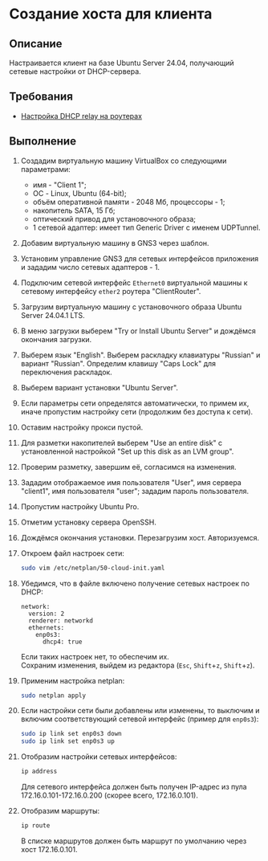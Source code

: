 # Создание хоста для клиента

## Описание

Настраивается клиент на базе Ubuntu Server 24.04, получающий сетевые настройки от DHCP-сервера.

## Требования

* [Настройка DHCP relay на роутерах](dhcp-relay.md)

## Выполнение

1. Создадим виртуальную машину VirtualBox со следующими параметрами:
    * имя - "Client 1";
    * ОС - Linux, Ubuntu (64-bit);
    * объём оперативной памяти - 2048 Мб, процессоры - 1;
    * накопитель SATA, 15 Гб;
    * оптический привод для установочного образа;
    * 1 сетевой адаптер: имеет тип Generic Driver с именем UDPTunnel.
2. Добавим виртуальную машину в GNS3 через шаблон.
3. Установим управление GNS3 для сетевых интерфейсов приложения и зададим число сетевых адаптеров - 1.
4. Подключим сетевой интерфейс `Ethernet0` виртуальной машины к сетевому интерфейсу `ether2` роутера "ClientRouter".
5. Загрузим виртуальную машину с установочного образа Ubuntu Server 24.04.1 LTS.
6. В меню загрузки выберем "Try or Install Ubuntu Server" и дождёмся окончания загрузки.
7. Выберем язык "English". Выберем раскладку клавиатуры "Russian" и вариант "Russian". Определим клавишу "Caps Lock" для переключения раскладок.
8. Выберем вариант установки "Ubuntu Server".
9. Если параметры сети определятся автоматически, то примем их, иначе пропустим настройку сети (продолжим без доступа к сети).
10. Оставим настройку прокси пустой.
11. Для разметки накопителей выберем "Use an entire disk" с установленной настройкой "Set up this disk as an LVM group".
12. Проверим разметку, завершим её, согласимся на изменения.
13. Зададим отображаемое имя пользователя "User", имя сервера "client1", имя пользователя "user"; зададим пароль пользователя.
14. Пропустим настройку Ubuntu Pro.
15. Отметим установку сервера OpenSSH.
16. Дождёмся окончания установки. Перезагрузим хост. Авторизуемся.
17. Откроем файл настроек сети:

    ```sh
    sudo vim /etc/netplan/50-cloud-init.yaml
    ```

18. Убедимся, что в файле включено получение сетевых настроек по DHCP:

    ```config
    network:
      version: 2
      renderer: networkd
      ethernets:
        enp0s3:
          dhcp4: true
    ```

    Если таких настроек нет, то обеспечим их.  
    Сохраним изменения, выйдем из редактора (`Esc`, `Shift`+`z`, `Shift`+`z`).  
19. Применим настройка netplan:

    ```sh
    sudo netplan apply
    ```

20. Если настройки сети были добавлены или изменены, то выключим и включим соответствующий сетевой интерфейс (пример для `enp0s3`):

    ```sh
    sudo ip link set enp0s3 down
    sudo ip link set enp0s3 up
    ```

21. Отобразим настройки сетевых интерфейсов:

    ```sh
    ip address
    ```

    Для сетевого интерфейса должен быть получен IP-адрес из пула 172.16.0.101-172.16.0.200 (скорее всего, 172.16.0.101).

22. Отобразим маршруты:

    ```sh
    ip route
    ```

    В списке маршрутов должен быть маршрут по умолчанию через хост 172.16.0.101.
